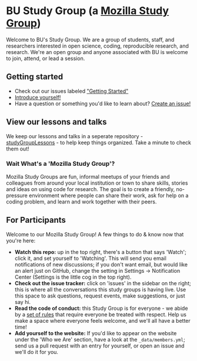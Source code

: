 BU Study Group (a [Mozilla Study Group](https://www.mozillascience.org/))
============

Welcome to BU's Study Group. We are a group of students, staff, and researchers interested in open science, coding, reproducible research, and research. We're an open group and anyone associated with BU is welcome to join, attend, or lead a session. 

## Getting started

- Check out our issues labeled ["Getting Started"](https://github.com/bulib/studyGroup/labels/getting-started)
- [Introduce yourself!](https://github.com/bulib/studyGroup/issues/77)
- Have a question or something you'd like to learn about? [Create an issue!](https://github.com/bulib/studyGroup/issues/new)

## View our lessons and talks 

We keep our lessons and talks in a seperate repository - [studyGroupLessons](https://github.com/bulib/studyGroupLessons) - to help keep things organized. Take a minute to check them out! 

### Wait What's a 'Mozilla Study Group'?

Mozilla Study Groups are fun, informal meetups of your friends and colleagues from around your local institution or town to share skills, stories and ideas on using code for research. The goal is to create a friendly, no-pressure environment where people can share their work, ask for help on a coding problem, and learn and work together with their peers.

## For Participants

Welcome to our Mozilla Study Group! A few things to do & know now that you're here:

 - **Watch this repo:** up in the top right, there's a button that says 'Watch'; click it, and set yourself to 'Watching'. This will send you email notifications of new discussions; if you don't want email, but would like an alert just on GitHub, change the setting in Settings -> Notification Center (Settings is the little cog in the top right).
 - **Check out the issue tracker:** click on 'issues' in the sidebar on the right; this is where all the conversations this study groups is having live. Use this space to ask questions, request events, make suggestions, or just say hi.
 - **Read the code of conduct:** this Study Group is for everyone - we abide by a [set of rules](https://www.mozillascience.org/code-of-conduct/) that require everyone be treated with respect. Help us make a space where everyone feels welcome, and we'll all have a better time!
 - **Add yourself to the website:** If you'd like to appear on the website under the 'Who we Are' section, have a look at the `_data/members.yml`; send us a pull request with an entry for yourself, or open an issue and we'll do it for you.



